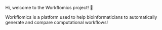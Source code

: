 Hi, welcome to the Workflomics project! 👋

Workflomics is a platform used to help bioinformaticians to automatically generate and compare computational workflows!


